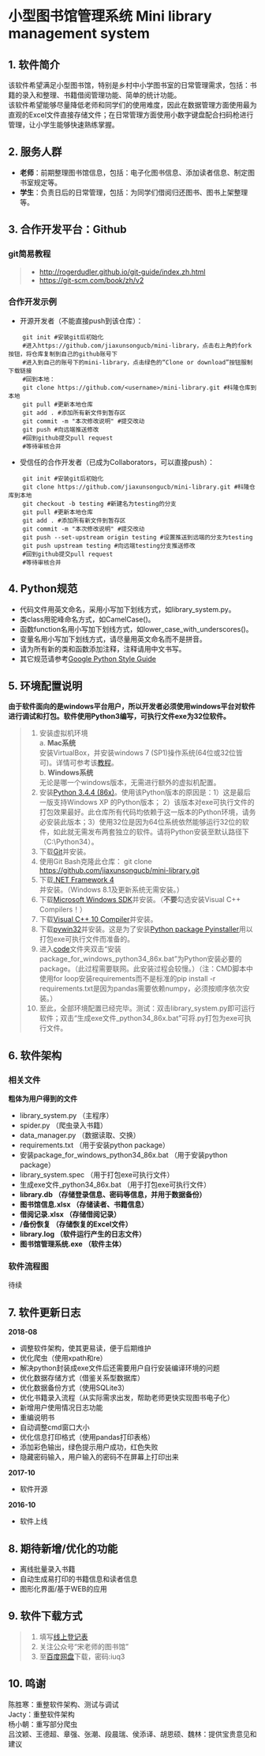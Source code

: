 # 小型图书馆管理系统 Mini library management system

## 1. 软件简介
该软件希望满足小型图书馆，特别是乡村中小学图书室的日常管理需求，包括：书籍的录入和整理、书籍借阅管理功能、简单的统计功能。  
该软件希望能够尽量降低老师和同学们的使用难度，因此在数据管理方面使用最为直观的Excel文件直接存储文件；在日常管理方面使用小数字键盘配合扫码枪进行管理，让小学生能够快速熟练掌握。

## 2. 服务人群
- **老师**：前期整理图书馆信息，包括：电子化图书信息、添加读者信息、制定图书室规定等。
- **学生**：负责日后的日常管理，包括：为同学们借阅归还图书、图书上架整理等。

## 3. 合作开发平台：Github

### git简易教程
> * http://rogerdudler.github.io/git-guide/index.zh.html
> * https://git-scm.com/book/zh/v2

### 合作开发示例

 - 开源开发者（不能直接push到该仓库）：

```terminal
    git init #安装git后初始化
    #进入https://github.com/jiaxunsongucb/mini-library，点击右上角的fork按钮，将仓库复制到自己的github账号下
    #进入到自己的账号下的mini-library，点击绿色的“Clone or download”按钮服制下载链接
    #回到本地：
    git clone https://github.com/<username>/mini-library.git #科隆仓库到本地
    git pull #更新本地仓库
    git add . #添加所有新文件到暂存区
    git commit -m "本次修改说明" #提交改动
    git push #向远端推送修改
    #回到github提交pull request
    #等待审核合并
```
 - 受信任的合作开发者（已成为Collaborators，可以直接push）：

```terminal
    git init #安装git后初始化
    git clone https://github.com/jiaxunsongucb/mini-library.git #科隆仓库到本地
    git checkout -b testing #新建名为testing的分支
    git pull #更新本地仓库
    git add . #添加所有新文件到暂存区
    git commit -m "本次修改说明" #提交改动
    git push --set-upstream origin testing #设置推送到远端的分支为testing
    git push upstream testing #向远端testing分支推送修改
    #回到github提交pull request
    #等待审核合并
```
## 4. Python规范
- 代码文件用英文命名，采用小写加下划线方式，如library_system.py。
- 类class用驼峰命名方式，如CamelCase()。
- 函数function名用小写加下划线方式，如lower_case_with_underscores()。
- 变量名用小写加下划线方式，请尽量用英文命名而不是拼音。
- 请为所有新的类和函数添加注释，注释请用中文书写。
- 其它规范请参考[Google Python Style Guide](http://zh-google-styleguide.readthedocs.io/en/latest/google-python-styleguide/python_style_rules/)

## 5. 环境配置说明
**由于软件面向的是windows平台用户，所以开发者必须使用windows平台对软件进行调试和打包。软件使用Python3编写，可执行文件exe为32位软件。**
> 1. 安装虚拟机环境  
> a. **Mac系统**  
> 安装VirtualBox，并安装windows 7 (SP1)操作系统(64位或32位皆可)。详情可参考该[教程](http://juanha.coding.me/2017/02/09/mac-win7-virtualbox/)。  
> b. **Windows系统**  
> 无论是哪一个windows版本，无需进行额外的虚拟机配置。
> 2. 安装[Python 3.4.4 (86x)](https://www.python.org/ftp/python/3.4.4/python-3.4.4.msi)。使用该Python版本的原因是：1）这是最后一版支持Windows XP 的Python版本； 2）该版本对exe可执行文件的打包效果最好。此仓库所有代码均依赖于这一版本的Python环境，请务必安装此版本；3）使用32位是因为64位系统依然能够运行32位的软件，如此就无需发布两套独立的软件。请将Python安装至默认路径下（C:\Python34）。
> 3. 下载[Git](https://git-scm.com/download/win)并安装。
> 4. 使用Git Bash克隆此仓库： git clone https://github.com/jiaxunsongucb/mini-library.git
> 5. 下载[.NET Framework 4](https://www.microsoft.com/en-US/Download/confirmation.aspx?id=17718)并安装。（Windows 8.1及更新系统无需安装。）
> 6. 下载[Microsoft Windows SDK](https://www.microsoft.com/en-us/download/confirmation.aspx?id=8279)并安装。（**不要**勾选安装Visual C++ Compilers！）
> 7. 下载[Visual C++ 10 Compiler](https://download.microsoft.com/download/7/5/0/75040801-126C-4591-BCE4-4CD1FD1499AA/VC-Compiler-KB2519277.exe)并安装。
> 8. 下载[pywin32](https://github.com/mhammond/pywin32/releases/download/b221/pywin32-221.win32-py3.4.exe)并安装。这是为了安装[Python package Pyinstaller](https://superuser.com/questions/1300163/how-to-install-pyinstaller-in-python-3-4-3)用以打包exe可执行文件而准备的。
> 9. 进入[code](https://github.com/jiaxunsongucb/mini-library/tree/master/code)文件夹双击“安装package_for_windows_python34_86x.bat”为Python安装必要的package。（此过程需要联网。此安装过程会较慢。）（注：CMD脚本中使用for loop安装requirements而不是标准的pip install -r requirements.txt是因为pandas需要依赖numpy，必须按顺序依次安装。）
> 10. 至此，全部环境配置已经完毕。测试：双击library_system.py即可运行软件；双击“生成exe文件_python34_86x.bat”可将.py打包为exe可执行文件。

## 6. 软件架构
### 相关文件
**粗体为用户得到的文件**
- library_system.py （主程序）
- spider.py （爬虫录入书籍）
- data_manager.py （数据读取、交换）
- requirements.txt （用于安装python package）
- 安装package_for_windows_python34_86x.bat （用于安装python package）
- library_system.spec （用于打包exe可执行文件）
- 生成exe文件_python34_86x.bat （用于打包exe可执行文件）
- **library.db （存储登录信息、密码等信息，并用于数据备份）**
- **图书馆信息.xlsx （存储读者、书籍信息）**
- **借阅记录.xlsx （存储借阅记录）**
- **/备份恢复 （存储恢复的Excel文件）**
- **library.log （软件运行产生的日志文件）**
- **图书馆管理系统.exe （软件主体）**

### 软件流程图
待续

## 7. 软件更新日志
**2018-08**
- 调整软件架构，使其更易读，便于后期维护
- 优化爬虫（使用xpath和re）
- 解决python封装成exe文件后还需要用户自行安装编译环境的问题
- 优化数据存储方式（借鉴关系型数据库）
- 优化数据备份方式（使用SQLite3）
- 优化书籍录入流程（从实际需求出发，帮助老师更快实现图书电子化）
- 新增用户使用情况日志功能
- 重编说明书
- 自动调整cmd窗口大小
- 优化信息打印格式（使用pandas打印表格）
- 添加彩色输出，绿色提示用户成功，红色失败
- 隐藏密码输入，用户输入的密码不在屏幕上打印出来

**2017-10**
- 软件开源

**2016-10**
- 软件上线

## 8. 期待新增/优化的功能
- 离线批量录入书籍
- 自动生成易打印的书籍信息和读者信息
- 图形化界面/基于WEB的应用

## 9. 软件下载方式
> 1. 填写[线上登记表](https://www.wjx.top/jq/27060445.aspx)
> 2. 关注公众号“宋老师的图书馆”
> 3. 至[百度网盘](https://pan.baidu.com/s/1c2isW5U)下载，密码:iuq3

## 10. 鸣谢
陈胜寒：重整软件架构、测试与调试  
Jacty：重整软件架构  
杨小朝：重写部分爬虫  
吕汶颖、王德超、章强、张潮、段晨瑞、侯添译、胡恩硕、魏林：提供宝贵意见和建议